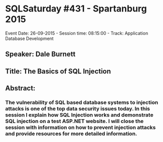 # SQLSaturday #431 - Spartanburg 2015
Event Date: 26-09-2015 - Session time: 08:15:00 - Track: Application  Database Development
## Speaker: Dale Burnett
## Title: The Basics of SQL Injection
## Abstract:
### The vulnerability of SQL based database systems to injection attacks is one of the top data security issues today.  In this session I explain how SQL Injection works and demonstrate SQL injection on a test ASP.NET website. I will close the session with information on how to prevent injection attacks and provide resources for more detailed information.
